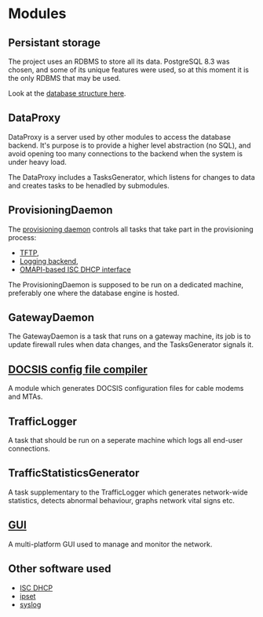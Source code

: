 # Modules #

## Persistant storage ##
The project uses an RDBMS to store all its data. PostgreSQL 8.3 was chosen, and some of its unique features were used, so at this moment it is the only RDBMS that may be used.

Look at the [database structure here](DatabaseStructure.md).

## DataProxy ##
DataProxy is a server used by other modules to access the database backend. It's purpose is to provide a higher level abstraction (no SQL), and avoid opening too many connections to the backend when the system is under heavy load.

The DataProxy includes a TasksGenerator, which listens for changes to data and creates  tasks to be henadled by submodules.

## ProvisioningDaemon ##
The [provisioning daemon](ProvisioningDaemon.md) controls all tasks that take part in the provisioning process:
  * [TFTP](TftpServer.md),
  * [Logging backend](LoggerProcess.md),
  * [OMAPI-based ISC DHCP interface](DhcpOMAPI.md)

The ProvisioningDaemon is supposed to be run on a dedicated machine, preferably one where the database engine is hosted.

## GatewayDaemon ##
The GatewayDaemon is a task that runs on a gateway machine, its job is to update firewall rules when data changes, and the TasksGenerator signals it.

## [DOCSIS config file compiler](DocsisCompiler.md) ##
A module which generates DOCSIS configuration files for cable modems and MTAs.

## TrafficLogger ##
A task that should be run on a seperate machine which logs all end-user connections.

## TrafficStatisticsGenerator ##
A task supplementary to the TrafficLogger which generates network-wide statistics, detects abnormal behaviour, graphs network vital signs etc.

## [GUI](GuiFrontend.md) ##
A multi-platform GUI used to manage and monitor the network.

## Other software used ##
  * [ISC DHCP](http://www.isc.org/index.pl?/sw/dhcp/)
  * [ipset](http://ipset.netfiler.org)
  * [syslog](http://www.syslog.org/)